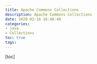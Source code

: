 ```yaml
---
title: Apache Commons Collections
description: Apache Commons Collections
date: 2020-02-16 16:48:40
categories:
- java
- Collections
toc: true
tags:
---
```


[toc]

